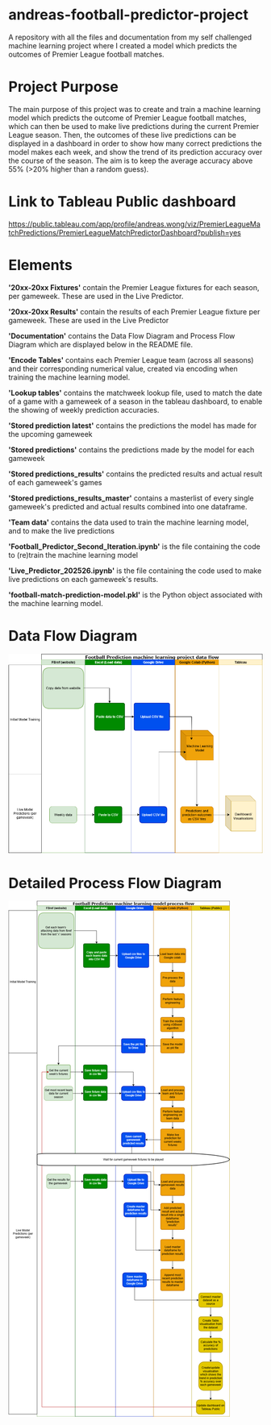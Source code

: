 # andreas-football-predictor-project
A repository with all the files and documentation from my self challenged machine learning project where I created a model which predicts the outcomes of Premier League football matches.

# Project Purpose
The main purpose of this project was to create and train a machine learning model which predicts the outcome of Premier League football matches, which can then be used to make live predictions during the current Premier League season.
Then, the outcomes of these live predictions can be displayed in a dashboard in order to show how many correct predictions the model makes each week, and show the trend of its prediction accuracy over the course of the season. The aim is to keep the average accuracy above 55% (>20% higher than a random guess).

# Link to Tableau Public dashboard
https://public.tableau.com/app/profile/andreas.wong/viz/PremierLeagueMatchPredictions/PremierLeagueMatchPredictorDashboard?publish=yes

# Elements
**'20xx-20xx Fixtures'** contain the Premier League fixtures for each season, per gameweek. These are used in the Live Predictor.

**'20xx-20xx Results'** contain the results of each Premier League fixture per gameweek. These are used in the Live Predictor

**'Documentation'** contains the Data Flow Diagram and Process Flow Diagram which are displayed below in the README file.

**'Encode Tables'** contains each Premier League team (across all seasons) and their corresponding numerical value, created via encoding when training the machine learning model.

**'Lookup tables'** contains the matchweek lookup file, used to match the date of a game with a gameweek of a season in the tableau dashboard, to enable the showing of weekly prediction accuracies.

**'Stored prediction latest'** contains the predictions the model has made for the upcoming gameweek

**'Stored predictions'** contains the predictions made by the model for each gameweek

**'Stored predictions_results'** contains the predicted results and actual result of each gameweek's games

**'Stored predictions_results_master'** contains a masterlist of every single gameweek's predicted and actual results combined into one dataframe.

**'Team data'** contains the data used to train the machine learning model, and to make the live predictions

**'Football_Predictor_Second_Iteration.ipynb'** is the file containing the code to (re)train the machine learning model

**'Live_Predictor_202526.ipynb'** is the file containing the code used to make live predictions on each gameweek's results.

**'football-match-prediction-model.pkl'** is the Python object associated with the machine learning model.


# Data Flow Diagram
![DataFLowDiagram](Documentation/FootballPredictorDataFlowDiagram.png)

# Detailed Process Flow Diagram
![DetailedProcessDiagram](Documentation/FootballPredictorDetailedDiagram.png)

